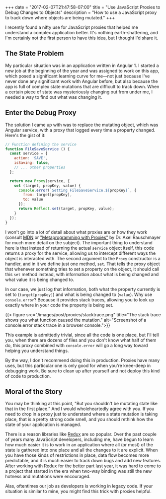 +++
date = "2017-02-07T21:47:58-07:00"
title = "Use JavaScript Proxies to Debug Changes to Objects"
description = "How to use a JavaScript proxy to track down where objects are being mutated."
+++

I recently found a nifty use for JavaScript proxies that helped me understand a complex application better. It's nothing earth-shattering, and I'm certainly not the first person to have this idea, but I thought I'd share it.

<!--more-->

## The State Problem

My particular situation was in an application written in Angular 1. I started a new job at the beginning of the year and was assigned to work on this app, which posed a significant learning curve for me—not just because I've never done any significant work with Angular before, but also because the app is full of complex state mutations that are difficult to track down. When a certain piece of state was mysteriously changing out from under me, I needed a way to find out what was changing it.

## Enter the Debug Proxy

The solution I came up with was to replace the mutating object, which was Angular service, with a proxy that logged every time a property changed. Here's the gist of it:

```js
// Function defining the service
function FileSaveService () {
  const service = {
    action: 'SAVE',
    isSaving: false,
    // ... other properties
  };

  return new Proxy(service, {
    set (target, propKey, value) {
      console.error(`Setting FileSaveService.${propKey}`, {
        from: target[propKey],
        to: value
      });
      return Reflect.set(target, propKey, value);
    }
  });
}
```

I won't go into a lot of detail about what proxies are or how they work (consult [MDN](https://developer.mozilla.org/en-US/docs/Web/JavaScript/Reference/Global_Objects/Proxy) or ["Metaprogramming with Proxies"](http://exploringjs.com/es6/ch_proxies.html) by Dr. Axel Rauschmayer for much more detail on the subject). The important thing to understand here is that instead of returning the actual `service` object itself, this code returns a proxy for the service, allowing us to intercept different ways the object is interacted with. The second argument to the `Proxy` constructor is a handler, and in it we define just one method, `set`. That tells the proxy object that whenever something tries to set a property on the object, it should call this `set` method instead, with information about what is being changed and what value it is being changed to.

In our case, we just log that information, both what the property currently is set to (`target[propKey]`) and what is being changed to (`value`). Why use `console.error`? Because it provides stack traces, allowing you to look up exactly where in your code the property is being set.

{{< figure src="/images/post/proxies/stacktrace.png" title="The stack trace shows you what function caused the mutation." alt="Screenshot of a console.error stack trace in a browser console.">}}

This example is admittedly trivial, since all the code is one place, but I'll tell you, when there are dozens of files and you don't know what half of them do, this proxy combined with `console.error` will go a long way toward helping you understand things.

By the way, I don't recommend doing this in production. Proxies have many uses, but this particular one is only good for when you're knee-deep in debugging work. Be sure to clean up after yourself and not deploy this kind of code to production.

## Moral of the Story

You may be thinking at this point, "But you shouldn't be mutating state like that in the first place." And I would wholeheartedly agree with you. If you need to drop in a proxy just to understand where a state mutation is taking place, that is a pretty strong code smell, and you should rethink how the state of your application is managed.

There is a reason libraries like [Redux](http://redux.js.org/) are so popular. Over the past couple of years many JavaScript developers, including me, have begun to learn how much easier it is to work in an application where all (or most) of the state is gathered into one place and all the changes to it are explicit. When you have those kinds of restrictions in place, data flow becomes more predictable, and it is much easier to track down bugs and add new features. After working with Redux for the better part last year, it was hard to come to a project that started in the era when two-way binding was still the new hotness and mutations were encouraged.

Alas, oftentimes our job as developers is working in legacy code. If your situation is similar to mine, you might find this trick with proxies helpful.
